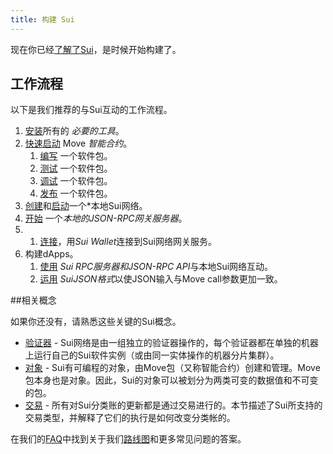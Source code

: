 ```yaml
---
title: 构建 Sui
---
```


现在你已经[了解了Sui](./learn/index.md)，是时候开始构建了。

## 工作流程

以下是我们推荐的与Sui互动的工作流程。

1. [安装](.../install_sui.md)所有的 *必要的工具*。
1. [快速启动](.../build/move.md) Move *智能合约*。
   1. [编写](./build/move.md#writing-a-package) 一个软件包。
   1. [测试](../build/move.md#testing-a-package) 一个软件包。
   1. [调试](../build/move.md#debugging-a-package) 一个软件包。
   1. [发布](../build/move.md#publishing-a-package) 一个软件包。
1. [创建](.../build/wallet.md#genesis)和[启动](.../build/wallet.md#starting-the-network)一个*本地Sui网络。
1. [开始](./build/json-rpc.md#start-local-rpc-server) 一个*本地的JSON-RPC网关服务器*。
1. 1. [连接](.../build/wallet.md#rpc-gateway)，用*Sui Wallet*连接到Sui网络网关服务。
1. 构建dApps。
   1. [使用](./build/json-rpc.md) *Sui RPC服务器和JSON-RPC API*与本地Sui网络互动。
   1. [运用](./build/sui-json.md) *SuiJSON格式*以使JSON输入与Move call参数更加一致。


##相关概念

如果你还没有，请熟悉这些关键的Sui概念。

* [验证器](.../learn/architecture/validators.md) - Sui网络是由一组独立的验证器操作的，每个验证器都在单独的机器上运行自己的Sui软件实例（或由同一实体操作的机器分片集群）。
* [对象](.../build/objects.md) - Sui有可编程的对象，由Move包（又称智能合约）创建和管理。Move包本身也是对象。因此，Sui的对象可以被划分为两类可变的数据值和不可变的包。
* [交易](.../build/transactions.md) - 所有对Sui分类账的更新都是通过交易进行的。本节描述了Sui所支持的交易类型，并解释了它们的执行是如何改变分类帐的。

在我们的[FAQ](.../contribute/faq.md)中找到关于我们[路线图](https://github.com/MystenLabs/sui/blob/main/ROADMAP.md)和更多常见问题的答案。
